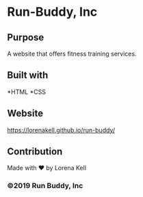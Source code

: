 # Run-Buddy, Inc

## Purpose
A website that offers fitness training services.

## Built with 
*HTML
*CSS

## Website
https://lorenakell.github.io/run-buddy/

## Contribution
Made with ❤️ by Lorena Kell

### ©️2019 Run Buddy, Inc

